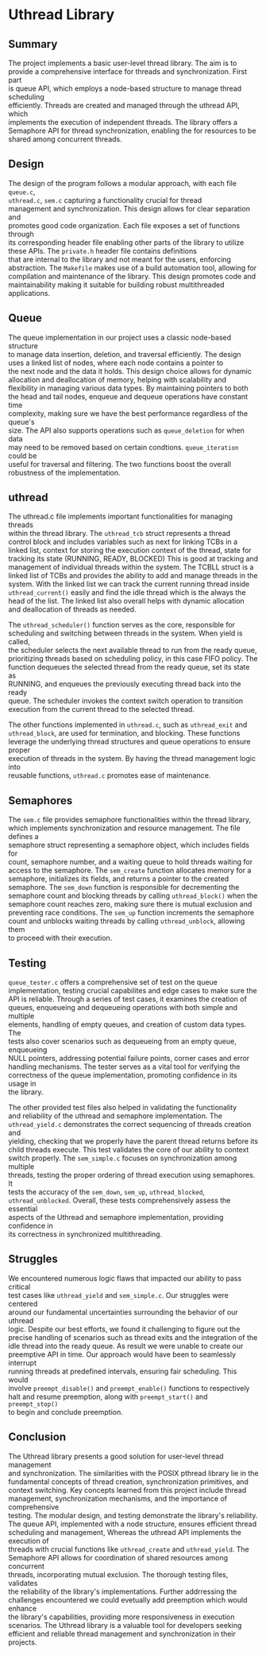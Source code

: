 # Uthread Library
## Summary
The project implements a basic user-level thread library. The aim is to  
provide a comprehensive interface for threads and synchronization. First part   
is queue API, which employs a node-based structure to manage thread scheduling  
efficiently. Threads are created and managed through the uthread API, which  
implements the execution of independent threads. The library offers a   
Semaphore API for thread synchronization, enabling the for resources to be  
shared among concurrent threads.  

## Design
The design of the program follows a modular approach, with each file `queue.c`,  
`uthread.c`, `sem.c` capturing a functionality crucial for thread   
management and synchronization. This design allows for clear separation and   
promotes good code organization. Each file exposes a set of functions through   
its corresponding header file enabling other parts of the library to utilize  
these APIs. The `private.h` header file contains definitions  
that are internal to the library and not meant for the users, enforcing   
abstraction. The `Makefile` makes use of a build automation tool, allowing for   
compilation and maintenance of the library. This design promotes code and  
maintainability making it suitable for building robust multithreaded  
applications.  

## Queue
The queue implementation in our project uses a classic node-based structure  
to manage data insertion, deletion, and traversal efficiently. The design  
uses a linked list of nodes, where each node contains a pointer to  
the next node and the data it holds. This design choice allows for dynamic   
allocation and deallocation of memory, helping with scalability and  
flexibility in managing various data types. By maintaining pointers to both  
the head and tail nodes, enqueue and dequeue operations have constant time  
complexity, making sure we have the best performance regardless of the queue's   
size. The API also supports operations such as `queue_deletion` for when data  
may need to be removed based on certain condtions. `queue_iteration` could be   
useful for traversal and filtering. The two functions boost the overall  
robustness of the implementation.  

## uthread
The uthread.c file implements important functionalities for managing threads    
within the thread library. The `uthread_tcb` struct represents a thread  
control block and includes variables such as next for linking TCBs in a  
linked list, context for storing the execution context of the thread, state for  
tracking its state (RUNNING, READY, BLOCKED) This is good at tracking and  
management of individual threads within the system. The TCBLL struct is a  
linked list of TCBs and provides the ability to add and manage threads in the  
system. With the linked list we can track the current running thread inside   
`uthread_current()` easily and find the idle thread which is the always the   
head of the list. The linked list also overall helps with dynamic allocation  
and deallocation of threads as needed.  

The `uthread_scheduler()` function serves as the core, responsible for  
scheduling and switching between threads in the system. When yield is called,  
the scheduler selects the next available thread to run from the ready queue,  
prioritizing threads based on scheduling policy, in this case FIFO policy. The   
function dequeues the selected thread from the ready queue, set its state as   
RUNNING, and enqueues the previously executing thread back into the ready   
queue. The scheduler invokes the context switch operation to transition   
execution from the current thread to the selected thread.  

The other functions implemented in `uthread.c`, such as `uthread_exit` and   
`uthread_block`, are used for termination, and blocking. These functions   
leverage the underlying thread structures and queue operations to ensure proper  
execution of threads in the system. By having the thread management logic into   
reusable functions, `uthread.c` promotes ease of maintenance.  

## Semaphores
The `sem.c` file provides semaphore functionalities within the thread library,   
which implements synchronization and resource management. The file defines a   
semaphore struct representing a semaphore object, which includes fields for   
count, semaphore number, and a waiting queue to hold threads waiting for   
access to the semaphore. The `sem_create` function allocates memory for a   
semaphore, initializes its fields, and returns a pointer to the created   
semaphore. The `sem_down` function is responsible for decrementing the   
semaphore count and blocking threads by calling `uthread_block()` when the   
semaphore count reaches zero, making sure there is mutual exclusion and   
preventing race conditions. The `sem_up` function increments the semaphore   
count and unblocks waiting threads by calling `uthread_unblock`, allowing them  
to proceed with their execution.   

## Testing
`queue_tester.c` offers a comprehensive set of test on the queue    
implementation, testing crucial capabilites and edge cases to make sure the   
API is reliable. Through a series of test cases, it examines the creation of   
queues, enqueueing and dequeueing operations with both simple and multiple   
elements, handling of empty queues, and creation of custom data types. The   
tests also cover scenarios such as dequeueing from an empty queue, enqueueing   
NULL pointers, addressing potential failure points, corner cases and error   
handling mechanisms. The tester serves as a vital tool for verifying the   
correctness of the queue implementation, promoting confidence in its usage in   
the library.   

The other provided test files also helped in validating the functionality   
and reliability of the uthread and semaphore implementation. The   
`uthread_yield.c` demonstrates the correct sequencing of threads creation and   
yielding, checking that we properly have the parent thread returns before its   
child threads execute. This test validates the core of our ability to context   
switch properly. The `sem_simple.c` focuses on synchronization among multiple   
threads, testing the proper ordering of thread execution using semaphores. It   
tests the accuracy of the `sem_down`, `sem_up`, `uthread_blocked`,   
`uthread_unblocked`. Overall, these tests comprehensively assess the essential   
aspects of the Uthread  and semaphore implementation, providing confidence in   
its correctness in synchronized multithreading.  

## Struggles 
We encountered numerous logic flaws that impacted our ability to pass critical   
test cases like `uthread_yield` and `sem_simple.c`. Our struggles were centered   
around our fundamental uncertainties surrounding the behavior of our uthread   
logic. Despite our best efforts, we found it challenging to figure out the   
precise handling of scenarios such as thread exits and the integration of the   
idle thread into the ready queue. As result we were unable to create our   
preemptive API in time. Our approach would have been to seamlessly interrupt   
running threads at predefined intervals, ensuring fair scheduling. This would   
involve `preempt_disable()` and `preempt_enable()` functions to respectively   
halt and resume preemption, along with `preempt_start()` and `preempt_stop()`   
to begin and conclude preemption.    

## Conclusion
The Uthread library presents a good solution for user-level thread management     
and synchronization. The similarities with the POSIX pthread library lie in the     
fundamental concepts of thread creation, synchronization primitives, and     
context switching. Key concepts learned from this project include thread         
management, synchronization mechanisms, and the importance of comprehensive   
testing. The modular design, and testing demonstrate the library's reliability.   
The queue API, implemented with a node structure, ensures efficient thread   
scheduling and management, Whereas the uthread API implements the execution of   
threads with crucial functions like `uthread_create` and `uthread_yield`. The   
Semaphore API allows for coordination of shared resources among concurrent    
threads, incorporating mutual exclusion. The thorough testing files, validates   
the reliability of the library's implementations. Further addrressing the   
challenges encountered we could evetually add preemption which would enhance   
the library's capabilities, providing more responsiveness in execution   
scenarios. The Uthread library is a valuable tool for developers seeking   
efficient and reliable thread management and synchronization in their projects.  
